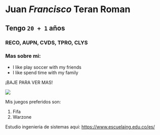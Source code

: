 # **Juan** *Francisco* Teran Roman

## Tengo `20 + 1` años

### RECO, AUPN, CVDS, TPRO, CLYS

### Mas sobre mi:

- I like play soccer with my friends
- I like spend time with my family

¡BAJE PARA VER MAS!

![](https://commonmark.org/help/images/favicon.png)

Mis juegos preferidos son:

1. Fifa
2. Warzone

Estudio ingenieria de sistemas aqui: <https://www.escuelaing.edu.co/es/>
